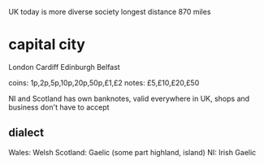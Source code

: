 UK today is more diverse society
longest distance 870 miles

# capital city
London
Cardiff
Edinburgh
Belfast

coins: 1p,2p,5p,10p,20p,50p,£1,£2
notes: £5,£10,£20,£50

NI and Scotland has own banknotes, valid everywhere in UK, shops and business don't have to accept

## dialect
Wales: Welsh
Scotland: Gaelic (some part highland, island)
NI: Irish Gaelic











